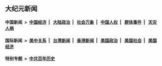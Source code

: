 ## 大纪元新闻

#### 中国新闻 &nbsp;>&nbsp; [中国经济](indexes/ncid283/README.md?01130045) &nbsp;| &nbsp; [大陆政治](indexes/ncid277/README.md?01130045) &nbsp;| &nbsp; [社会万象](indexes/ncid282/README.md?01130045) &nbsp;| &nbsp; [中国人权](indexes/ncid278/README.md?01130045) &nbsp;| &nbsp; [群体事件](indexes/ncid279/README.md?01130045) &nbsp;| &nbsp; [天灾人祸](indexes/ncid280/README.md?01130045)

#### 国际新闻 &nbsp;>&nbsp; [美中关系](indexes/nf1412576/README.md?01130045) &nbsp;| &nbsp; [台湾新闻](indexes/ncid1349361/README.md?01130045) &nbsp;| &nbsp; [香港新闻](indexes/ncid1349362/README.md?01130045) &nbsp;| &nbsp; [美国政治](indexes/ncid1078159/README.md?01130045) &nbsp;| &nbsp; [美国社会](indexes/ncid1078160/README.md?01130045) &nbsp;| &nbsp; [美国经济](indexes/ncid1078158/README.md?01130045)

#### 特别专题 &nbsp;>&nbsp; [中共百年历史](https://github.com/epoch-news/epoch-special/blob/master/README.md?01130045)  
